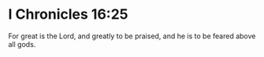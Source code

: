 # I Chronicles 16:25

For great is the Lord, and greatly to be praised, and he is to be feared above all gods.
